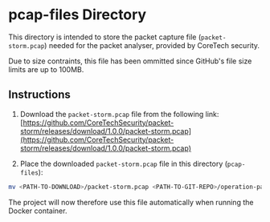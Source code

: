 # pcap-files Directory

This directory is intended to store the packet capture file (`packet-storm.pcap`) needed for the packet analyser, provided by CoreTech security.

Due to size contraints, this file has been ommitted since GitHub's file size limits are up to 100MB.

## Instructions

1. Download the `packet-storm.pcap` file from the following link:
   [https://github.com/CoreTechSecurity/packet-storm/releases/download/1.0.0/packet-storm.pcap](https://github.com/CoreTechSecurity/packet-storm/releases/download/1.0.0/packet-storm.pcap)

2. Place the downloaded `packet-storm.pcap` file in this directory (`pcap-files`):

```bash
mv <PATH-TO-DOWNLOAD>/packet-storm.pcap <PATH-TO-GIT-REPO>/operation-packet-storm/pcap-files/
```

The project will now therefore use this file automatically when running the Docker container.
